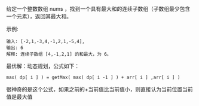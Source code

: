 给定一个整数数组 nums ，找到一个具有最大和的连续子数组（子数组最少包含一个元素），返回其最大和。

示例:
```
输入: [-2,1,-3,4,-1,2,1,-5,4],
输出: 6
解释: 连续子数组 [4,-1,2,1] 的和最大，为 6。
```

最优解：动态规划，公式如下：
```
max( dp[ i ] ) = getMax( max( dp[ i -1 ] ) + arr[ i ] ,arr[ i ] )
```

很神奇的是这个公式，如果之前的+当前值比当前值小，则直接认为当前位置当前值是最大值